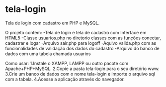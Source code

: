 # tela-login
Tela de login com cadastro em PHP e MySQL.

O projeto contem:
-Tela de login e tela de cadastro com Interface em HTML5
-Classe usuarios.php no diretorio classes com as funções conectar, cadastrar e logar
-Arquivo sair.php para logoff
-Aquivo valida.php com as funcionalidades de validação dos dados do cadastro
-Arquivo do banco de dados com uma tabela chamada usuarios

Como usar:
1.Instale o XAMPP, LAMPP ou outro pacote com Apache+PHP+MySQL.
2.Copie a pasta tela-login para o seu diretório www.
3.Crie um banco de dados com o nome tela-login e importe o arquivo sql com a tabela.
4.Acesse a aplicação através do navegador.


